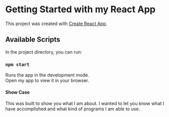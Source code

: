 # Getting Started with my React App

This project was created with [Create React App](https://github.com/facebook/create-react-app).

## Available Scripts

In the project directory, you can run:

### `npm start`

Runs the app in the development mode.\
Open my app to view it in your browser.


#### Show Case

This was built to show you what I am about. I wanted to let you know what I have accomplished and what kind of programs I am able to use. 